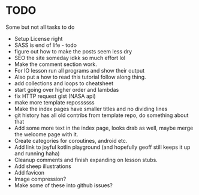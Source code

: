 # TODO

Some but not all tasks to do

* Setup License right
* SASS is end of life - todo
* figure out how to make the posts seem less dry
* SEO the site someday idkk so much effort lol 
* Make the comment section work.
* For IO lesson run all programs and show their output
* Also put a how to read this tutorial follow along thing. 
* add collections and loops to cheatsheet
* start going over higher order and lambdas
* fix HTTP request gist (NASA api)
* make more template repossssss
* Make the index pages have smaller titles and no dividing lines
* git history has all old contribs from template repo, do something about that
* Add some more text in the index page, looks drab as well, maybe merge the welcome page with it. 
* Create categories for coroutines, android etc. 
* Add link to joyful kotlin playground (and hopefully geoff still keeps it up and running haha)
* Cleanup comments and finish expanding on lesson stubs.
* Add sheep illustrations
* Add favicon
* Image compression? 
* Make some of these into github issues?
